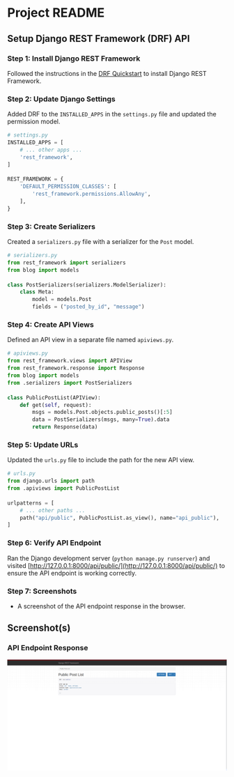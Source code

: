 # Project README

## Setup Django REST Framework (DRF) API

### Step 1: Install Django REST Framework

Followed the instructions in the [DRF Quickstart](https://www.django-rest-framework.org/tutorial/quickstart/) to install Django REST Framework.

### Step 2: Update Django Settings

Added DRF to the `INSTALLED_APPS` in the `settings.py` file and updated the permission model.

```python
# settings.py
INSTALLED_APPS = [
    # ... other apps ...
    'rest_framework',
]

REST_FRAMEWORK = {
    'DEFAULT_PERMISSION_CLASSES': [
        'rest_framework.permissions.AllowAny',
    ],
}
```

### Step 3: Create Serializers

Created a `serializers.py` file with a serializer for the `Post` model.

```python
# serializers.py
from rest_framework import serializers
from blog import models

class PostSerializers(serializers.ModelSerializer):
    class Meta:
        model = models.Post
        fields = ("posted_by_id", "message")
```

### Step 4: Create API Views

Defined an API view in a separate file named `apiviews.py`.

```python
# apiviews.py
from rest_framework.views import APIView
from rest_framework.response import Response
from blog import models
from .serializers import PostSerializers

class PublicPostList(APIView):
    def get(self, request):
        msgs = models.Post.objects.public_posts()[:5]
        data = PostSerializers(msgs, many=True).data
        return Response(data)
```

### Step 5: Update URLs

Updated the `urls.py` file to include the path for the new API view.

```python
# urls.py
from django.urls import path
from .apiviews import PublicPostList

urlpatterns = [
    # ... other paths ...
    path("api/public", PublicPostList.as_view(), name="api_public"),
]
```

### Step 6: Verify API Endpoint

Ran the Django development server (`python manage.py runserver`) and visited [http://127.0.0.1:8000/api/public/](http://127.0.0.1:8000/api/public/) to ensure the API endpoint is working correctly.

### Step 7: Screenshots

- A screenshot of the API endpoint response in the browser.

## Screenshot(s)

### API Endpoint Response

![API Endpoint Response](birad.png)

